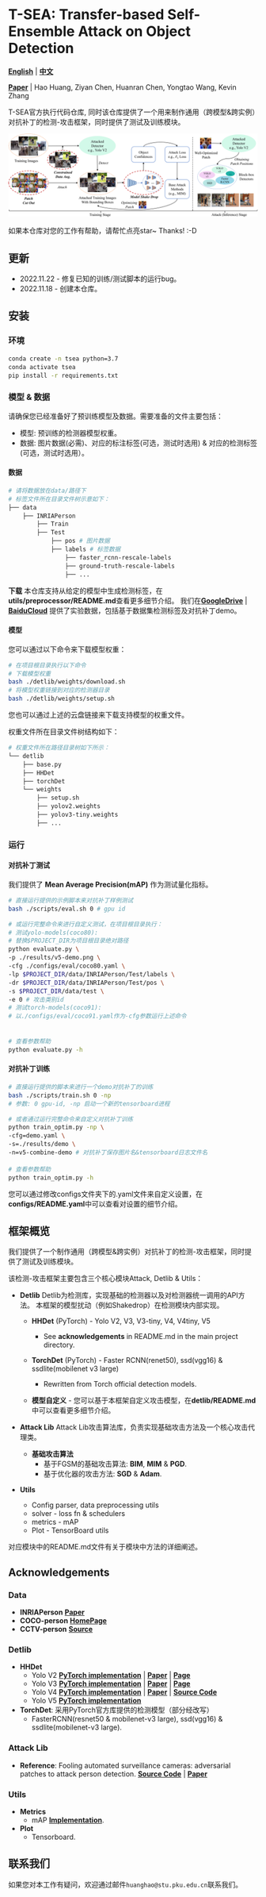 # T-SEA: Transfer-based Self-Ensemble Attack on Object Detection

[**English**](https://github.com/VDIGPKU/T-SEA/blob/main/README.md)
| [**中文**](https://github.com/VDIGPKU/T-SEA/blob/main/README-cn.md)

[**Paper**](https://arxiv.org/abs/2211.09773)
| Hao Huang, Ziyan Chen, Huanran Chen, Yongtao Wang, Kevin Zhang

T-SEA官方执行代码仓库, 同时该仓库提供了一个用来制作通用（跨模型&跨实例）对抗补丁的检测-攻击框架，同时提供了测试及训练模块。

![](./figures/pipeline.png)

如果本仓库对您的工作有帮助，请帮忙点亮star~ Thanks! :-D

## 更新
* 2022.11.22 - 修复已知的训练/测试脚本的运行bug。
* 2022.11.18 - 创建本仓库。


## 安装
### 环境
```bash
conda create -n tsea python=3.7
conda activate tsea
pip install -r requirements.txt
```

### 模型 & 数据
请确保您已经准备好了预训练模型及数据。需要准备的文件主要包括：
* 模型: 预训练的检测器模型权重。
* 数据: 图片数据(必需)、对应的标注标签(可选，测试时选用) & 对应的检测标签(可选，测试时选用）。


#### 数据
```bash
# 请将数据放在data/路径下
# 标签文件所在目录文件树示意如下：
├── data
    ├── INRIAPerson
        ├── Train
        ├── Test
            ├── pos # 图片数据
            ├── labels # 标签数据
                ├── faster_rcnn-rescale-labels
                ├── ground-truth-rescale-labels
                ├── ...
```

**下载**
本仓库支持从给定的模型中生成检测标签，在**utils/preprocessor/README.md**查看更多细节介绍。
我们在[**GoogleDrive**](https://drive.google.com/drive/folders/1GzdvnLgKGiPDfitc8bIa-a76e_2Mz_Fl?usp=share_link)
| [**BaiduCloud**](https://pan.baidu.com/s/1WnjbEhYnipmGfC-TrhW-OQ?pwd=85d3)
提供了实验数据，包括基于数据集检测标签及对抗补丁demo。

#### 模型
您可以通过以下命令来下载模型权重：
```bash
# 在项目根目录执行以下命令
# 下载模型权重
bash ./detlib/weights/download.sh
# 将模型权重链接到对应的检测器目录
bash ./detlib/weights/setup.sh
```
您也可以通过上述的云盘链接来下载支持模型的权重文件。

权重文件所在目录文件树结构如下：
```bash
# 权重文件所在路径目录树如下所示：
└── detlib
    ├── base.py
    ├── HHDet
    ├── torchDet
    └── weights
        ├── setup.sh
        ├── yolov2.weights
        ├── yolov3-tiny.weights
        ├── ...
```

### 运行
#### 对抗补丁测试

我们提供了 **Mean Average Precision(mAP)** 作为测试量化指标。 
```bash
# 直接运行提供的示例脚本来对抗补丁样例测试
bash ./scripts/eval.sh 0 # gpu id
```

```bash
# 或运行完整命令来进行自定义测试，在项目根目录执行：
# 测试yolo-models(coco80):
# 替换$PROJECT_DIR为项目根目录绝对路径
python evaluate.py \
-p ./results/v5-demo.png \
-cfg ./configs/eval/coco80.yaml \
-lp $PROJECT_DIR/data/INRIAPerson/Test/labels \
-dr $PROJECT_DIR/data/INRIAPerson/Test/pos \
-s $PROJECT_DIR/data/test \
-e 0 # 攻击类别id
# 测试torch-models(coco91): 
# 以./configs/eval/coco91.yaml作为-cfg参数运行上述命令


# 查看参数帮助
python evaluate.py -h
```
#### 对抗补丁训练
```bash
# 直接运行提供的脚本来进行一个demo对抗补丁的训练
bash ./scripts/train.sh 0 -np
# 参数: 0 gpu-id, -np 启动一个新的tensorboard进程
```

```bash
# 或者通过运行完整命令来自定义对抗补丁训练
python train_optim.py -np \
-cfg=demo.yaml \
-s=./results/demo \
-n=v5-combine-demo # 对抗补丁保存图片名&tensorboard日志文件名

# 查看参数帮助
python train_optim.py -h
```
您可以通过修改configs文件夹下的.yaml文件来自定义设置，在**configs/README.yaml**中可以查看对设置的细节介绍。


## 框架概览
我们提供了一个制作通用（跨模型&跨实例）对抗补丁的检测-攻击框架，同时提供了测试及训练模块。

该检测-攻击框架主要包含三个核心模块Attack, Detlib & Utils： 
* **Detlib**
Detlib为检测库，实现基础的检测器以及对检测器统一调用的API方法。
本框架的模型扰动（例如Shakedrop）在检测模块内部实现。
  * **HHDet** (PyTorch) - Yolo V2, V3, V3-tiny, V4, V4tiny, V5
    * See **acknowledgements** in README.md in the main project directory.
  * **TorchDet** (PyTorch) - Faster RCNN(renet50), ssd(vgg16) & ssdlite(mobilenet v3 large)
    * Rewritten from Torch official detection models.

  * **模型自定义** - 您可以基于本框架自定义攻击模型，在**detlib/README.md**中可以查看更多细节介绍。


* **Attack Lib**
Attack Lib攻击算法库，负责实现基础攻击方法及一个核心攻击代理类。
  * **基础攻击算法**
      * 基于FGSM的基础攻击算法: **BIM**, **MIM** & **PGD**.
      * 基于优化器的攻击方法: **SGD** & **Adam**.

* **Utils**
  * Config parser, data preprocessing utils
  * solver - loss fn & schedulers
  * metrics - mAP 
  * Plot - TensorBoard utils
  
对应模块中的README.md文件有关于模块中方法的详细阐述。

## Acknowledgements

### Data
* **INRIAPerson** [**Paper**](https://hal.inria.fr/docs/00/54/85/12/PDF/hog_cvpr2005.pdf)
* **COCO-person** [**HomePage**](https://cocodataset.org/#home)
* **CCTV-person** [**Source**](https://www.kaggle.com/datasets/constantinwerner/human-detection-dataset)

### Detlib
* **HHDet**
  * Yolo V2 [**PyTorch implementation**](https://github.com/ayooshkathuria/pytorch-yolo2)
  | [**Paper**](https://arxiv.org/abs/1506.02640)
  | [**Page**](https://pjreddie.com/darknet/yolo/)
  * Yolo V3 [**PyTorch implementation**](https://github.com/eriklindernoren/PyTorch-YOLOv3)
  | [**Paper**](https://arxiv.org/abs/1804.02767v1)
  | [**Page**](https://pjreddie.com/darknet/yolo/)
  * Yolo V4 [**PyTorch implementation**](https://github.com/Tianxiaomo/pytorch-YOLOv4)
  | [**Paper**](https://arxiv.org/abs/2004.10934)
  | [**Source Code**](https://github.com/AlexeyAB/darknet)
  * Yolo V5 [**PyTorch implementation**](https://github.com/ultralytics/yolov5)
* **TorchDet**: 采用PyTorch官方库提供的检测模型（部分经改写）
  * FasterRCNN(resnet50 & mobilenet-v3 large), ssd(vgg16) & ssdlite(mobilenet-v3 large).


### Attack Lib
* **Reference**: Fooling automated surveillance cameras: adversarial patches to attack person detection.
[**Source Code**](https://gitlab.com/EAVISE/adversarial-yolo)
| [**Paper**](http://openaccess.thecvf.com/content_CVPRW_2019/papers/CV-COPS/Thys_Fooling_Automated_Surveillance_Cameras_Adversarial_Patches_to_Attack_Person_Detection_CVPRW_2019_paper.pdf)

### Utils
* **Metrics**
  * mAP [**Implementation**](https://github.com/Cartucho/mAP).
* **Plot**
  * Tensorboard.

## 联系我们
如果您对本工作有疑问，欢迎通过邮件`huanghao@stu.pku.edu.cn`联系我们。